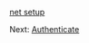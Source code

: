 [net setup](environment/setup/netcore.md ':include :type=markdown')

Next: [Authenticate](oauth/2legged/)
